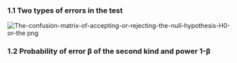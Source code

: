 
### 1.1 Two types of errors in the test

![The-confusion-matrix-of-accepting-or-rejecting-the-null-hypothesis-H0-or-the png](https://user-images.githubusercontent.com/54937248/71641025-6eb2ef80-2cd8-11ea-988f-0b7afe758802.jpeg)

### 1.2 Probability of error β of the second kind and power 1-β

